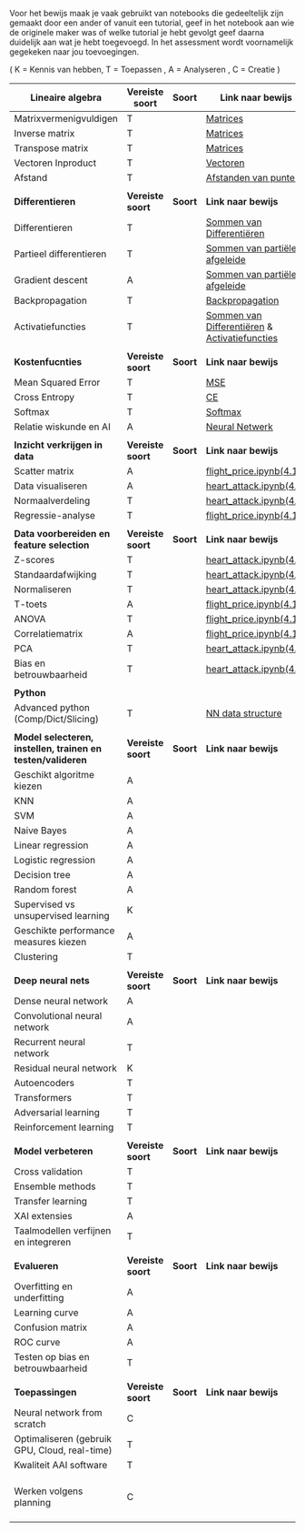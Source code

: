 Voor het bewijs maak je vaak gebruikt van notebooks die gedeeltelijk zijn gemaakt door een ander of vanuit een tutorial, geef in het notebook aan wie de originele maker was of welke tutorial je hebt gevolgt geef daarna duidelijk aan wat je hebt toegevoegd. In het assessment wordt voornamelijk gegekeken naar jou toevoegingen.

( K = Kennis van hebben, T = Toepassen , A = Analyseren , C = Creatie )

| **Lineaire algebra** | **Vereiste soort** | **Soort** | **Link naar bewijs** | **Sprint (optioneel)** | *coach opmerking* |
| --- | --- | --- | --- | --- | --- |
| Matrixvermenigvuldigen | T | |[Matrices](https://gitlab.fdmci.hva.nl/bilalma/minor-logboek-aai-2/-/blob/main/wiskunde/wiskunde_opdrachten_week_1.docx)| 1 | |
| Inverse matrix | T | | [Matrices](https://gitlab.fdmci.hva.nl/bilalma/minor-logboek-aai-2/-/blob/main/wiskunde/wiskunde_opdrachten_week_1.docx)| 1 | |
| Transpose matrix | T | | [Matrices](https://gitlab.fdmci.hva.nl/bilalma/minor-logboek-aai-2/-/blob/main/wiskunde/wiskunde_opdrachten_week_1.docx)| 1 | |
| Vectoren Inproduct | T | | [Vectoren](https://gitlab.fdmci.hva.nl/bilalma/minor-logboek-aai-2/-/blob/main/wiskunde/wiskunde_opdrachten_week_1.docx) | 1 | |
| Afstand | T | | [Afstanden van punten](https://gitlab.fdmci.hva.nl/bilalma/minor-logboek-aai-2/-/blob/main/wiskunde/wiskunde_opdrachten_week_1.docx) | 1 | |
| | | | | | |
| **Differentieren** | **Vereiste soort** | **Soort** | **Link naar bewijs** | **Sprint (optioneel)** | *coach opmerking* |
| Differentieren | T | | [Sommen van Differentiëren](https://gitlab.fdmci.hva.nl/bilalma/minor-logboek-aai-2/-/blob/main/wiskunde/wiskunde_opdrachten_week_2.docx)| 1 | |
| Partieel differentieren | T | | [Sommen van partiële afgeleide](https://gitlab.fdmci.hva.nl/bilalma/minor-logboek-aai-2/-/blob/main/wiskunde/wiskunde_opdrachten_week_3.docx) | 1 | |
| Gradient descent | A | | [Sommen van partiële afgeleide](https://gitlab.fdmci.hva.nl/bilalma/minor-logboek-aai-2/-/blob/main/wiskunde/wiskunde_opdrachten_week_3.docx) | 2 | |
| Backpropagation | T | | [Backpropagation](https://gitlab.fdmci.hva.nl/bilalma/minor-logboek-aai-2/-/blob/main/python_nn/neural_netwerk_V4.ipynb) | 2 |
| Activatiefuncties | T | | [Sommen van Differentiëren](https://gitlab.fdmci.hva.nl/bilalma/minor-logboek-aai-2/-/blob/main/wiskunde/wiskunde_opdrachten_week_2.docx) & [Activatiefuncties](https://gitlab.fdmci.hva.nl/bilalma/minor-logboek-aai-2/-/blob/main/python_nn/neural_netwerk_V4.ipynb) | 2 |
| | | | | | |
| **Kostenfucnties** | **Vereiste soort** | **Soort** | **Link naar bewijs** | **Sprint (optioneel)** | *coach opmerking* |
| Mean Squared Error | T | | [MSE](https://gitlab.fdmci.hva.nl/bilalma/minor-logboek-aai-2/-/blob/main/wiskunde/wiskunde_opdrachten_week_4.docx) | 2 |
| Cross Entropy | T | | [CE](https://gitlab.fdmci.hva.nl/bilalma/minor-logboek-aai-2/-/blob/main/wiskunde/wiskunde_opdrachten_week_4.docx) | 2 |
| Softmax | T | | [Softmax](https://gitlab.fdmci.hva.nl/bilalma/minor-logboek-aai-2/-/blob/main/wiskunde/wiskunde_opdrachten_week_4.docx) | 2 |
| Relatie wiskunde en AI | A | | [Neural Netwerk](https://gitlab.fdmci.hva.nl/bilalma/minor-logboek-aai-2/-/blob/main/python_nn/neural_netwerk_V4.ipynb)| 3 | |
| | | | | | |
| **Inzicht verkrijgen in data** | **Vereiste soort** | **Soort** | **Link naar bewijs** | **Sprint (optioneel)** | *coach opmerking* | | |
| Scatter matrix | A | | [flight_price.ipynb(4.1)](https://gitlab.fdmci.hva.nl/bilalma/minor-logboek-aai-2/-/tree/main/statistics/T_ANOVA_test) | 1 | |
| Data visualiseren | A | | [heart_attack.ipynb(4.1)](https://gitlab.fdmci.hva.nl/bilalma/minor-logboek-aai-2/-/tree/main/statistics/PCA) | 1 | |
| Normaalverdeling | T | | [heart_attack.ipynb(4.1)](https://gitlab.fdmci.hva.nl/bilalma/minor-logboek-aai-2/-/tree/main/statistics/PCA) | 1 | |
| Regressie-analyse | T | | [flight_price.ipynb(4.1)](https://gitlab.fdmci.hva.nl/bilalma/minor-logboek-aai-2/-/tree/main/statistics/T_ANOVA_test) | 1 | |
| | | | | | |
| **Data voorbereiden en feature selection** |**Vereiste soort** | **Soort** | **Link naar bewijs** | **Sprint (optioneel)** | *coach opmerking* | | |
| Z-scores | T | | [heart_attack.ipynb(4.1)](https://gitlab.fdmci.hva.nl/bilalma/minor-logboek-aai-2/-/tree/main/statistics/PCA) | 1,2 |
| Standaardafwijking | T | |[heart_attack.ipynb(4.1)](https://gitlab.fdmci.hva.nl/bilalma/minor-logboek-aai-2/-/tree/main/statistics/PCA) | 1 |
| Normaliseren | T | | [heart_attack.ipynb(4.1)](https://gitlab.fdmci.hva.nl/bilalma/minor-logboek-aai-2/-/tree/main/statistics/PCA) | 1,2 |
| T-toets | A | | [flight_price.ipynb(4.1)](https://gitlab.fdmci.hva.nl/bilalma/minor-logboek-aai-2/-/tree/main/statistics/T_ANOVA_test)  | 1 |
| ANOVA | T | | [flight_price.ipynb(4.1)](https://gitlab.fdmci.hva.nl/bilalma/minor-logboek-aai-2/-/tree/main/statistics/T_ANOVA_test) | 1,2 |
| Correlatiematrix | A | | [flight_price.ipynb(4.1)](https://gitlab.fdmci.hva.nl/bilalma/minor-logboek-aai-2/-/tree/main/statistics/T_ANOVA_test) | 1 |
| PCA | T | | [heart_attack.ipynb(4.1)](https://gitlab.fdmci.hva.nl/bilalma/minor-logboek-aai-2/-/tree/main/statistics/PCA) | 2 | 
| Bias en betrouwbaarheid | T | | [heart_attack.ipynb(4.1)](https://gitlab.fdmci.hva.nl/bilalma/minor-logboek-aai-2/-/tree/main/statistics/PCA) | 2 | 
 | | | | |
| **Python** | | | | |
| Advanced python (Comp/Dict/Slicing) | T | | [NN data structure](https://gitlab.fdmci.hva.nl/bilalma/minor-logboek-aai-2/-/blob/main/python_nn/neural_netwerk_V4.ipynb) | 1 | |
 | | | | |
| **Model selecteren, instellen, trainen en testen/valideren** | **Vereiste soort** | **Soort** | **Link naar bewijs** | **Sprint (optioneel)** | *coach opmerking* | | | |
| Geschikt algoritme kiezen | A | | | 3 |
| KNN | A | | | 1 |
| SVM | A | | | 1 |
| Naive Bayes | A | | | 1 |
| Linear regression | A | | | 1 |
| Logistic regression | A | | | 1 |
| Decision tree | A | | | 1 |
| Random forest | A | | | 1 |
| Supervised vs unsupervised learning | K | | | 1 | |
| Geschikte performance measures kiezen | A | | | 1 | |
| Clustering | T | |  | 2 |
| | | | |
| **Deep neural nets** | **Vereiste soort** | **Soort** | **Link naar bewijs** | **Sprint (optioneel)** | *coach opmerking* | | | |
| Dense neural network | A | | | 2 |
| Convolutional neural network | A | | | 2 |
| Recurrent neural network | T | | | 2 |
| Residual neural network | K | | | 2 |
| Autoencoders | T | | | 2 |
| Transformers | T | | | 3 |
| Adversarial learning | T | | | 3 |
| Reinforcement learning | T | | | 2 |
| | | | | |
| **Model verbeteren** | **Vereiste soort** | **Soort** | **Link naar bewijs** | **Sprint (optioneel)** | *coach opmerking* | | | |
| Cross validation | T | | | 1 |
| Ensemble methods | T | | | 2 |
| Transfer learning | T | | | 2 |
| XAI extensies | A | | | 3 |
| Taalmodellen verfijnen en integreren | T | | | 3 | |
 | | | | |
| **Evalueren** | **Vereiste soort** | **Soort** | **Link naar bewijs** | **Sprint (optioneel)** | *coach opmerking* | | | |
| Overfitting en underfitting | A |  | | 1 |
| Learning curve | A | | | 1 |
| Confusion matrix | A | | | 1 |
| ROC curve | A | | | 1 |
| Testen op bias en betrouwbaarheid | T | | | 3 |
| | | | | |
| **Toepassingen** | **Vereiste soort** | **Soort** | **Link naar bewijs** | **Sprint (optioneel)** | *coach opmerking* | | | |
| Neural network from scratch | C | | | 1 |
| Optimaliseren (gebruik GPU, Cloud, real-time) | T | | | 3 |
| Kwaliteit AAI software | T | | | 3 |
| Werken volgens planning | C | | | 3 | [This is an internal link to weekplanning](weekplanning.md) |
